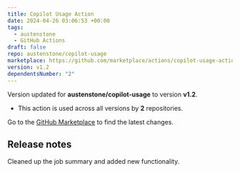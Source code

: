```yaml
---
title: Copilot Usage Action
date: 2024-04-26 03:06:53 +00:00
tags:
  - austenstone
  - GitHub Actions
draft: false
repo: austenstone/copilot-usage
marketplace: https://github.com/marketplace/actions/copilot-usage-action
version: v1.2
dependentsNumber: "2"
---
```



Version updated for **austenstone/copilot-usage** to version **v1.2**.
- This action is used across all versions by **2** repositories.

Go to the [GitHub Marketplace](https://github.com/marketplace/actions/copilot-usage-action) to find the latest changes.

## Release notes

Cleaned up the job summary and added new functionality.
